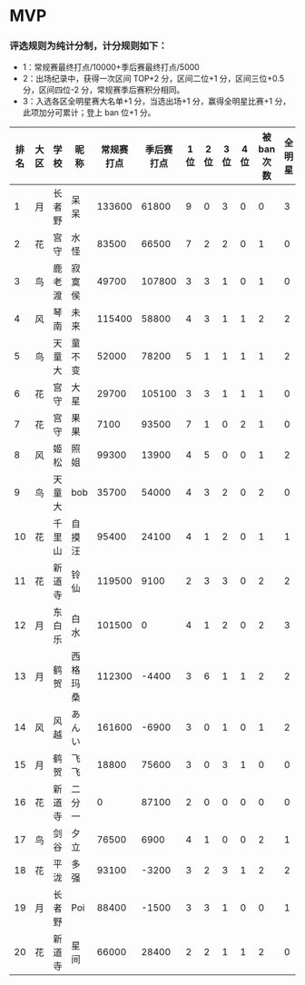 # MVP

### 评选规则为纯计分制，计分规则如下：
  - 1：常规赛最终打点/10000+季后赛最终打点/5000
  - 2：出场纪录中，获得一次区间 TOP+2 分，区间二位+1 分，区间三位+0.5 分，区间四位-2 分，常规赛季后赛积分相同。
  - 3：入选各区全明星赛大名单+1 分，当选出场+1 分，赢得全明星比赛+1 分，此项加分可累计；登上 ban 位+1 分。
  
|排名	|大区	|学校	|昵称	|常规赛打点|季后赛打点|1位	|2位	|3位	|4位	|被ban次数	| 全明星|MVP值|
| -- | ---- | ---------- | -------- |----- | ----- | -- | -- | -- | -- | -- | -- |---- |
|	1	|	月	|	长者野	|	呆呆	|	133600	|	61800	|	9	|	0	|	3	|	0	|	0	|	3	|	48.22	|
|	2	|	花	|	宫守	|	水怪	|	83500	|	66500	|	7	|	2	|	2	|	0	|	1	|	0	|	39.65	|
|	3	|	鸟	|	鹿老渡	|	寂寞侯	|	49700	|	107800	|	3	|	3	|	1	|	0	|	1	|	0	|	37.03	|
|	4	|	风	|	琴南	|	未来	|	115400	|	58800	|	4	|	3	|	1	|	1	|	2	|	2	|	36.8	|
|	5	|	鸟	|	天童大	|	童不变	|	52000	|	78200	|	5	|	1	|	1	|	1	|	1	|	2	|	33.34	|
|	6	|	花	|	宫守	|	大星	|	29700	|	105100	|	3	|	3	|	1	|	1	|	1	|	0	|	32.49	|
|	7	|	花	|	宫守	|	果果	|	7100	|	93500	|	7	|	1	|	0	|	2	|	1	|	0	|	31.41	|
|	8	|	风	|	姬松	|	照姐	|	99300	|	13900	|	4	|	5	|	0	|	0	|	1	|	2	|	28.71	|
|	9	|	鸟	|	天童大	|	bob	|	35700	|	54000	|	4	|	3	|	2	|	0	|	2	|	0	|	28.37	|
|	10	|	花	|	千里山	|	自摸汪	|	95400	|	24100	|	4	|	1	|	2	|	0	|	1	|	1	|	26.36	|
|	11	|	花	|	新道寺	|	铃仙	|	119500	|	9100	|	2	|	3	|	3	|	0	|	2	|	2	|	26.27	|
|	12	|	月	|	东白乐	|	白水	|	101500	|	0	|	4	|	1	|	2	|	0	|	2	|	3	|	25.15	|
|	13	|	月	|	鹤贺	|	西格玛桑	|	112300	|	-4400	|	3	|	6	|	1	|	1	|	2	|	2	|	24.85	|
|	14	|	风	|	风越	|	あんい	|	161600	|	-6900	|	3	|	0	|	1	|	0	|	1	|	2	|	24.28	|
|	15	|	月	|	鹤贺	|	飞飞	|	18800	|	75600	|	3	|	0	|	3	|	1	|	0	|	0	|	22.5	|
|	16	|	花	|	新道寺	|	二分一	|	0	|	87100	|	2	|	0	|	0	|	0	|	0	|	0	|	21.42	|
|	17	|	鸟	|	剑谷	|	夕立	|	76500	|	6900	|	4	|	1	|	0	|	0	|	2	|	1	|	21.03	|
|	18	|	花	|	平泷	|	多强	|	93100	|	-3200	|	3	|	2	|	3	|	1	|	2	|	2	|	20.17	|
|	19	|	月	|	长者野	|	Poi	|	88400	|	-1500	|	3	|	3	|	1	|	0	|	0	|	1	|	19.04	|
|	20	|	花	|	新道寺	|	星间	|	66000	|	28400	|	2	|	2	|	1	|	1	|	2	|	0	|	18.78	|
